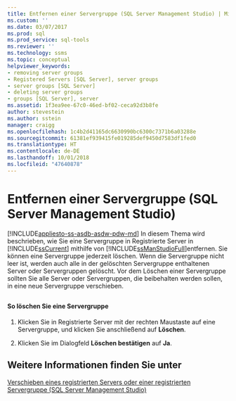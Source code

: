 ```yaml
---
title: Entfernen einer Servergruppe (SQL Server Management Studio) | Microsoft-Dokumentation
ms.custom: ''
ms.date: 03/07/2017
ms.prod: sql
ms.prod_service: sql-tools
ms.reviewer: ''
ms.technology: ssms
ms.topic: conceptual
helpviewer_keywords:
- removing server groups
- Registered Servers [SQL Server], server groups
- server groups [SQL Server]
- deleting server groups
- groups [SQL Server], server
ms.assetid: 1f3ea9ee-67c0-46ed-bf02-ceca92d3b8fe
author: stevestein
ms.author: sstein
manager: craigg
ms.openlocfilehash: 1c4b2d41165dc6630990bc6300c7371b6a03288e
ms.sourcegitcommit: 61381ef939415fe019285def9450d7583df1fed0
ms.translationtype: HT
ms.contentlocale: de-DE
ms.lasthandoff: 10/01/2018
ms.locfileid: "47640878"
---
```

# <a name="remove-a-server-group-sql-server-management-studio"></a>Entfernen einer Servergruppe (SQL Server Management Studio)
[!INCLUDE[appliesto-ss-asdb-asdw-pdw-md](../../includes/appliesto-ss-asdb-asdw-pdw-md.md)]
  In diesem Thema wird beschrieben, wie Sie eine Servergruppe in Registrierte Server in [!INCLUDE[ssCurrent](../../includes/sscurrent-md.md)] mithilfe von [!INCLUDE[ssManStudioFull](../../includes/ssmanstudiofull-md.md)]entfernen. Sie können eine Servergruppe jederzeit löschen. Wenn die Servergruppe nicht leer ist, werden auch alle in der gelöschten Servergruppe enthaltenen Server oder Servergruppen gelöscht. Vor dem Löschen einer Servergruppe sollten Sie alle Server oder Servergruppen, die beibehalten werden sollen, in eine neue Servergruppe verschieben.  
  
##  <a name="SSMSProcedure"></a>  
  
#### <a name="to-remove-a-server-group"></a>So löschen Sie eine Servergruppe  
  
1.  Klicken Sie in Registrierte Server mit der rechten Maustaste auf eine Servergruppe, und klicken Sie anschließend auf **Löschen**.  
  
2.  Klicken Sie im Dialogfeld **Löschen bestätigen** auf **Ja**.  
  
## <a name="see-also"></a>Weitere Informationen finden Sie unter  
 [Verschieben eines registrierten Servers oder einer registrierten Servergruppe &#40;SQL Server Management Studio&#41;](../../tools/sql-server-management-studio/move-a-registered-server-or-registered-server-group.md)  
  
  

